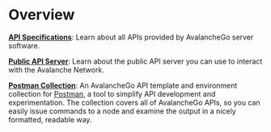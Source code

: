 # Overview

[**API Specifications**](./avalanchego-apis/README.md): Learn about all APIs provided by AvalancheGo server software.

[**Public API Server**](public-api-server.md): Learn about the public API server you can use to interact with the Avalanche Network.

[**Postman Collection**](postman-avalanche-collection.md): An AvalancheGo API template and environment collection for [Postman](https://postman.com/), a tool to simplify API development and experimentation. The collection covers all of AvalancheGo APIs, so you can easily issue commands to a node and examine the output in a nicely formatted, readable way.
